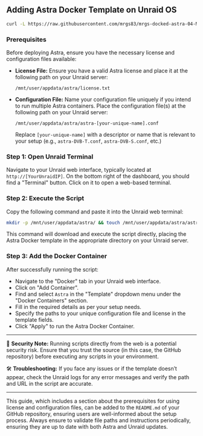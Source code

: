 ## Adding Astra Docker Template on Unraid OS
```bash
curl -L https://raw.githubusercontent.com/mrgs83/mrgs-docked-astra-04-May-2022/main/astra-04-May-2022-template.xml -o /boot/config/plugins/dockerMan/templates-user/my-astra-04-May-2022-template.xml
```
### Prerequisites
Before deploying Astra, ensure you have the necessary license and configuration files available:

- **License File:** Ensure you have a valid Astra license and place it at the following path on your Unraid server:
  ```
  /mnt/user/appdata/astra/license.txt
  ```
- **Configuration File:** Name your configuration file uniquely if you intend to run multiple Astra containers. Place the configuration file(s) at the following path on your Unraid server:
  ```
  /mnt/user/appdata/astra/astra-[your-unique-name].conf
  ```
  Replace `[your-unique-name]` with a descriptor or name that is relevant to your setup (e.g., `astra-DVB-T.conf`, `astra-DVB-S.conf`, etc.)

### Step 1: Open Unraid Terminal
Navigate to your Unraid web interface, typically located at `http://[YourUnraidIP]`. On the bottom right of the dashboard, you should find a "Terminal" button. Click on it to open a web-based terminal.

### Step 2: Execute the Script
Copy the following command and paste it into the Unraid web terminal:

```bash
mkdir -p /mnt/user/appdata/astra/ && touch /mnt/user/appdata/astra/astra.conf && bash <(wget -qO - https://raw.githubusercontent.com/mrgs83/mrgs-docked-astra-04-May-2022/main/download_template.sh)
```
This command will download and execute the script directly, placing the Astra Docker template in the appropriate directory on your Unraid server.

### Step 3: Add the Docker Container
After successfully running the script:
- Navigate to the "Docker" tab in your Unraid web interface.
- Click on "Add Container".
- Find and select `Astra` in the "Template" dropdown menu under the "Docker Containers" section.
- Fill in the required details as per your setup needs.
- Specify the paths to your unique configuration file and license in the template fields.
- Click "Apply" to run the Astra Docker Container.

---

🔐 **Security Note:** Running scripts directly from the web is a potential security risk. Ensure that you trust the source (in this case, the GitHub repository) before executing any scripts in your environment.

🛠 **Troubleshooting:** If you face any issues or if the template doesn’t appear, check the Unraid logs for any error messages and verify the path and URL in the script are accurate.

---

This guide, which includes a section about the prerequisites for using license and configuration files, can be added to the `README.md` of your GitHub repository, ensuring users are well-informed about the setup process. Always ensure to validate file paths and instructions periodically, ensuring they are up to date with both Astra and Unraid updates.
